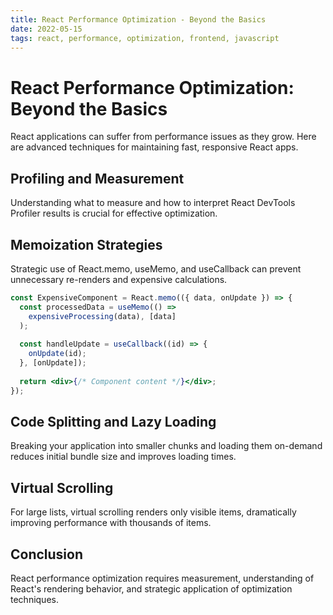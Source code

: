 ```yaml
---
title: React Performance Optimization - Beyond the Basics
date: 2022-05-15
tags: react, performance, optimization, frontend, javascript
---
```


# React Performance Optimization: Beyond the Basics

React applications can suffer from performance issues as they grow. Here are advanced techniques for maintaining fast, responsive React apps.

## Profiling and Measurement

Understanding what to measure and how to interpret React DevTools Profiler results is crucial for effective optimization.

## Memoization Strategies

Strategic use of React.memo, useMemo, and useCallback can prevent unnecessary re-renders and expensive calculations.

```jsx
const ExpensiveComponent = React.memo(({ data, onUpdate }) => {
  const processedData = useMemo(() => 
    expensiveProcessing(data), [data]
  );
  
  const handleUpdate = useCallback((id) => {
    onUpdate(id);
  }, [onUpdate]);
  
  return <div>{/* Component content */}</div>;
});
```

## Code Splitting and Lazy Loading

Breaking your application into smaller chunks and loading them on-demand reduces initial bundle size and improves loading times.

## Virtual Scrolling

For large lists, virtual scrolling renders only visible items, dramatically improving performance with thousands of items.

## Conclusion

React performance optimization requires measurement, understanding of React's rendering behavior, and strategic application of optimization techniques.